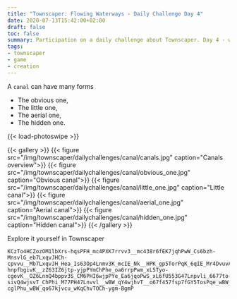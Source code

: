 ```yaml
---
title: "Townscaper: Flowing Waterways - Daily Challenge Day 4"
date: 2020-07-13T15:42:00+02:00
draft: false
toc: false
summary: Participation on a daily challenge about Townscaper. Day 4 - world Canal.
tags:
- townscaper
- game
- creation
---
```


A `canal` can have many forms

- The obvious one,
- The little one,
- The aerial one,
- The hidden one.

{{< load-photoswipe >}}

{{< gallery >}}
  {{< figure src="/img/townscaper/dailychallenges/canal/canals.jpg" caption="Canals overview">}}
  {{< figure src="/img/townscaper/dailychallenges/canal/obvious_one.jpg" caption="Obvious canal">}}
  {{< figure src="/img/townscaper/dailychallenges/canal/little_one.jpg" caption="Little canal">}}
  {{< figure src="/img/townscaper/dailychallenges/canal/aerial_one.jpg" caption="Aerial canal">}}
  {{< figure src="/img/townscaper/dailychallenges/canal/hidden_one.jpg" caption="Hidden canal">}}
{{< /gallery >}}

Explore it yourself in Townscaper

```text
KCzTo4HCZozOM1lbXrs-hqsPFH_mc4PXK7rrvv3__mc438r6fEK7jqhPwW_Cs6bzh-MnsvlG_eb7LxqvJHCh-cpvvu__Mb7LxqvJH_Hea_Is63Op4Lnmv3K_mcIE_Nk__HPK_gp5TorPqK_6qIE_Mr4DvuvA7_mc4fIs73qo4Lnrvl__mc4PZo4wjrvTu_g56jquvu6ChPw6_x74Lxj-hnpfbgivK__zZ63IZ6jtp-yjpPYmChPhe_oa6rrpPwm_xL5Tyo-cgovK__OZ6LnnQ4bppv3S_CM6PHI6wjpPYe_Ea6jqoPwS_xL6fU553G47Lnpvli_6677to-sivQ4wjsvT_ChPhi_M77PH47Lnvvl__wBW_qY4wjhvT__o67f457fsp7fGY5TosPqe_wBW_qYLE_8Y77ktQ4Lns-cglPhu_wBW_qo67kjvcu_wKqChvTOCh-ygm-BgmP
```
